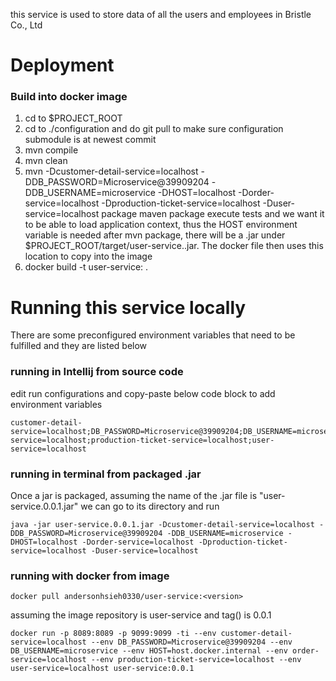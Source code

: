 this service is used to store data of all the users and employees in Bristle Co., Ltd
# Deployment

### Build into docker image
1. cd to $PROJECT_ROOT
2. cd to ./configuration and do git pull to make sure configuration submodule is at newest commit
3. mvn compile
4. mvn clean
5. mvn -Dcustomer-detail-service=localhost -DDB_PASSWORD=Microservice@39909204 -DDB_USERNAME=microservice -DHOST=localhost -Dorder-service=localhost -Dproduction-ticket-service=localhost -Duser-service=localhost package 
maven package execute tests and we want it to be able to load application context, thus the HOST environment variable is needed
after mvn package, there will be a .jar under $PROJECT_ROOT/target/user-service.<version>.jar. The docker file then uses this location to copy into the image
6. docker build -t user-service:<version> .

# Running this service locally
There are some preconfigured environment variables that need to be fulfilled and they are listed below

### running in Intellij from source code
edit run configurations and copy-paste below code block to add environment variables

    customer-detail-service=localhost;DB_PASSWORD=Microservice@39909204;DB_USERNAME=microservice;HOST=localhost;order-service=localhost;production-ticket-service=localhost;user-service=localhost
### running in terminal from packaged .jar
Once a jar is packaged, assuming the name of the .jar file is "user-service.0.0.1.jar" we can go to its directory and run 

    java -jar user-service.0.0.1.jar -Dcustomer-detail-service=localhost -DDB_PASSWORD=Microservice@39909204 -DDB_USERNAME=microservice -DHOST=localhost -Dorder-service=localhost -Dproduction-ticket-service=localhost -Duser-service=localhost

### running with docker from image
    docker pull andersonhsieh0330/user-service:<version>

assuming the image repository is user-service and tag(<version>) is 0.0.1

    docker run -p 8089:8089 -p 9099:9099 -ti --env customer-detail-service=localhost --env DB_PASSWORD=Microservice@39909204 --env DB_USERNAME=microservice --env HOST=host.docker.internal --env order-service=localhost --env production-ticket-service=localhost --env user-service=localhost user-service:0.0.1
